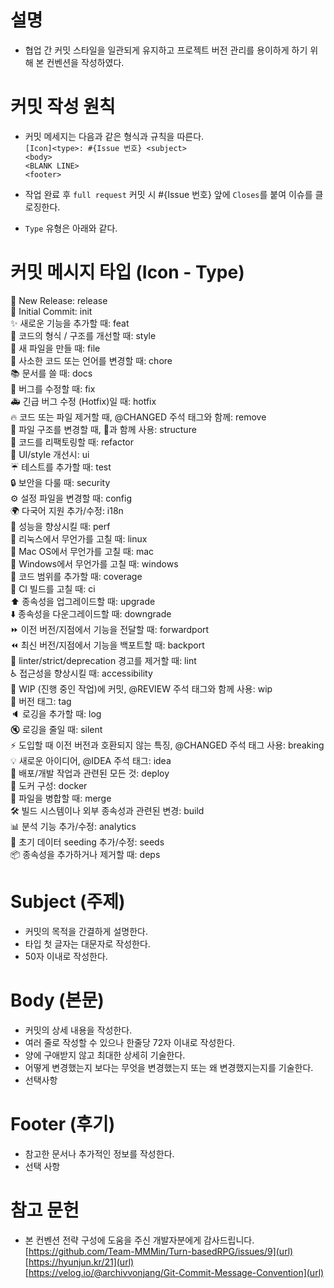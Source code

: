 # 설명

- 협업 간 커밋 스타일을 일관되게 유지하고 프로젝트 버전 관리를 용이하게 하기 위해 본 컨벤션을 작성하였다.

# 커밋 작성 원칙

- 커밋 메세지는 다음과 같은 형식과 규칙을 따른다.  
  `[Icon]<type>: #{Issue 번호} <subject>`  
  `<body>`  
  `<BLANK LINE>`  
  `<footer>`

- 작업 완료 후 `full request` 커밋 시 #{Issue 번호} 앞에 `Closes`를 붙여 이슈를 클로징한다.

- `Type` 유형은 아래와 같다.

# 커밋 메시지 타입 (Icon - Type)

💎 New Release: release  
🎉 Initial Commit: init  
✨ 새로운 기능을 추가할 때: feat  
🎨 코드의 형식 / 구조를 개선할 때: style  
📰 새 파일을 만들 때: file  
📝 사소한 코드 또는 언어를 변경할 때: chore  
📚 문서를 쓸 때: docs  
🐛 버그를 수정할 때: fix  
🚑 긴급 버그 수정 (Hotfix)일 때: hotfix  
🔥 코드 또는 파일 제거할 때, @CHANGED 주석 태그와 함께: remove  
🚜 파일 구조를 변경할 때, 🎨과 함께 사용: structure  
🔨 코드를 리팩토링할 때: refactor  
💄 UI/style 개선시: ui  
☔️ 테스트를 추가할 때: test  
🔒 보안을 다룰 때: security  
⚙️ 설정 파일을 변경할 때: config  
🌍 다국어 지원 추가/수정: i18n  
🐎 성능을 향상시킬 때: perf  
🐧 리눅스에서 무언가를 고칠 때: linux  
🍎 Mac OS에서 무언가를 고칠 때: mac  
🏁 Windows에서 무언가를 고칠 때: windows  
🔬 코드 범위를 추가할 때: coverage  
💚 CI 빌드를 고칠 때: ci  
⬆️ 종속성을 업그레이드할 때: upgrade  
⬇️ 종속성을 다운그레이드할 때: downgrade  
⏩ 이전 버전/지점에서 기능을 전달할 때: forwardport  
⏪ 최신 버전/지점에서 기능을 백포트할 때: backport  
👕 linter/strict/deprecation 경고를 제거할 때: lint  
♿️ 접근성을 향상시킬 때: accessibility  
🚧 WIP (진행 중인 작업)에 커밋, @REVIEW 주석 태그와 함께 사용: wip  
🔖 버전 태그: tag  
🔈 로깅을 추가할 때: log  
🔇 로깅을 줄일 때: silent  
⚡️ 도입할 때 이전 버전과 호환되지 않는 특징, @CHANGED 주석 태그 사용: breaking  
💡 새로운 아이디어, @IDEA 주석 태그: idea  
🚀 배포/개발 작업과 관련된 모든 것: deploy  
🐳 도커 구성: docker  
🤝 파일을 병합할 때: merge  
🛠️ 빌드 시스템이나 외부 종속성과 관련된 변경: build  
📊 분석 기능 추가/수정: analytics  
🌱 초기 데이터 seeding 추가/수정: seeds  
📦 종속성을 추가하거나 제거할 때: deps

# Subject (주제)

- 커밋의 목적을 간결하게 설명한다.
- 타입 첫 글자는 대문자로 작성한다.
- 50자 이내로 작성한다.

# Body (본문)

- 커밋의 상세 내용을 작성한다.
- 여러 줄로 작성할 수 있으나 한줄당 72자 이내로 작성한다.
- 양에 구애받지 않고 최대한 상세히 기술한다.
- 어떻게 변경했는지 보다는 무엇을 변경했는지 또는 왜 변경했지는지를 기술한다.
- 선택사항

# Footer (후기)

- 참고한 문서나 추가적인 정보를 작성한다.
- 선택 사항

# 참고 문헌

- 본 컨벤션 전략 구성에 도움을 주신 개발자분에게 감사드립니다.  
  [https://github.com/Team-MMMin/Turn-basedRPG/issues/9](url)  
  [https://hyunjun.kr/21](url)  
  [https://velog.io/@archivvonjang/Git-Commit-Message-Convention](url)
